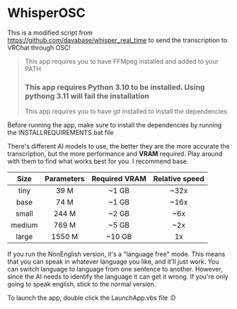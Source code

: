# WhisperOSC

This is a modified script from https://github.com/davabase/whisper_real_time to send the transcription to VRChat through OSC!

> This app requires you to have FFMpeg installed and added to your PATH
> ### This app requires Python 3.10 to be installed. Using pythong 3.11 will fail the installation
> This app requires you to have git installed to install the dependencies

Before running the app, make sure to install the dependencies by running the INSTALLREQUIREMENTS.bat file


There's different AI models to use, the better they are the more accurate the transcription, but the more performance and **VRAM** required. Play around with them to find what works best for you. I recommend base.

|  Size  | Parameters | Required VRAM | Relative speed |
|:------:|:----------:|:-------------:|:--------------:|
|  tiny  |    39 M    |     ~1 GB     |      ~32x      |
|  base  |    74 M    |     ~1 GB     |      ~16x      |
| small  |   244 M    |     ~2 GB     |      ~6x       |
| medium |   769 M    |     ~5 GB     |      ~2x       |
| large  |   1550 M   |    ~10 GB     |       1x       |

If you run the NonEnglish version, it's a "language free" mode. This means that you can speak in whatever language you like, and it'll just work. You can switch language to language from one sentence to another. However, since the AI needs to identify the language it can get it wrong. If you're only going to speak english, stick to the normal version.

To launch the app, double click the LaunchApp.vbs file :D